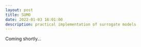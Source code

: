 ```yaml
---
layout: post
title: SUMO 
date: 2022-01-03 16:01:00
description: practical implementation of surrogate models
---
```



Coming shortly...
